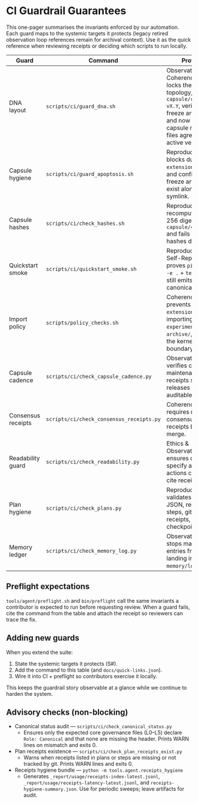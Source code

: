 # CI Guardrail Guarantees

This one-pager summarises the invariants enforced by our automation. Each guard maps to the systemic targets it protects (legacy retired observation loop references remain for archival context). Use it as the quick reference when reviewing receipts or deciding which scripts to run locally.

| Guard | Command | Protects |
| --- | --- | --- |
| DNA layout | `scripts/ci/guard_dna.sh` | Observation & Coherence — locks the repo topology, enforces `capsule/current → vX.Y`, verifies freeze artifacts, and now ensures capsule metadata files agree on the active version. |
| Capsule hygiene | `scripts/ci/guard_apoptosis.sh` | Reproducibility — blocks duplicate `extensions/` trees and confirms freeze artifacts exist alongside the symlink. |
| Capsule hashes | `scripts/ci/check_hashes.sh` | Reproducibility — recomputes SHA-256 digests for `capsule/<version>/` and fails when hashes drift. |
| Quickstart smoke | `scripts/ci/quickstart_smoke.sh` | Reproducibility & Self-Repair — proves `pip install -e .` + `teof brief` still emits canonical artifacts. |
| Import policy | `scripts/policy_checks.sh` | Coherence — prevents `extensions/` from importing `experimental/` or `archive/`, keeping the kernel boundary intact. |
| Capsule cadence | `scripts/ci/check_capsule_cadence.py` | Observation — verifies capsule maintenance receipts so releases stay auditable. |
| Consensus receipts | `scripts/ci/check_consensus_receipts.py` | Coherence — requires recent consensus sweep receipts before merge. |
| Readability guard | `scripts/ci/check_readability.py` | Ethics & Observation — ensures docs specify agent actions clearly and cite receipts. |
| Plan hygiene | `scripts/ci/check_plans.py` | Reproducibility — validates plan JSON, requiring steps, git-tracked receipts, and checkpoints. |
| Memory ledger | `scripts/ci/check_memory_log.py` | Observation — stops malformed entries from landing in `memory/log.jsonl`.

## Preflight expectations
`tools/agent/preflight.sh` and `bin/preflight` call the same invariants a contributor is expected to run before requesting review. When a guard fails, cite the command from the table and attach the receipt so reviewers can trace the fix.

## Adding new guards
When you extend the suite:

1. State the systemic targets it protects (S#).
2. Add the command to this table (and `docs/quick-links.json`).
3. Wire it into CI + preflight so contributors exercise it locally.

This keeps the guardrail story observable at a glance while we continue to harden the system.

## Advisory checks (non-blocking)
- Canonical status audit — `scripts/ci/check_canonical_status.py`
  - Ensures only the expected core governance files (L0–L5) declare `Role: Canonical` and that none are missing the header. Prints WARN lines on mismatch and exits 0.
- Plan receipts existence — `scripts/ci/check_plan_receipts_exist.py`
  - Warns when receipts listed in plans or steps are missing or not tracked by git. Prints WARN lines and exits 0.
- Receipts hygiene bundle — `python -m tools.agent.receipts_hygiene`
  - Generates `_report/usage/receipts-index-latest.jsonl`, `_report/usage/receipts-latency-latest.jsonl`, and `receipts-hygiene-summary.json`. Use for periodic sweeps; leave artifacts for audit.
